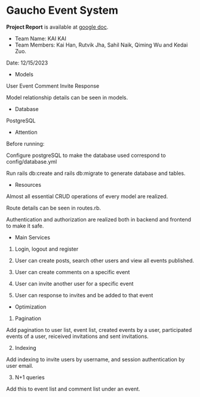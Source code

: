 # Gaucho Event System

**Project Report** is available at [google doc](https://docs.google.com/document/d/1dhbWmYC0crUwHDih5kopxzmPN9UBxOmvJzMrVNVnf3g/edit?usp=sharing).

* Team Name: KAI KAI
* Team Members: Kai Han, Rutvik Jha, Sahil Naik, Qiming Wu and Kedai Zuo.

Date: 12/15/2023

* Models

User
Event
Comment
Invite
Response

Model relationship details can be seen in models.

* Database

PostgreSQL


* Attention

Before running:

Configure postgreSQL to make the database used correspond to config/database.yml

Run rails db:create and rails db:migrate to generate database and tables.



* Resources

Almost all essential CRUD operations of every model are realized.

Route details can be seen in routes.rb.

Authentication and authorization are realized both in backend and frontend to make it safe.


* Main Services 

1. Login, logout and register

2. User can create posts, search other users and view all events published.

3. User can create comments on a specific event

4. User can invite another user for a specific event

5. User can response to invites and be added to that event

* Optimization

1. Pagination

Add pagination to user list, event list, created events by a user, participated events of a user, reiceived invitations and sent invitations.

2. Indexing

Add indexing to invite users by username, and session authentication by user email.

3. N+1 queries

Add this to event list and comment list under an event.




